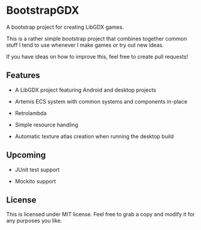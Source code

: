 # BootstrapGDX
A bootstrap project for creating LibGDX games.

This is a rather simple bootstrap project that combines together
common stuff I tend to use whenever I make games or try out new
ideas.

If you have ideas on how to improve this, feel free to create pull requests!

## Features

- A LibGDX project featuring Android and desktop projects

- Artemis ECS system with common systems and components in-place

- Retrolambda

- Simple resource handling

- Automatic texture atlas creation when running the desktop build

## Upcoming

- JUnit test support

- Mockito support

## License

This is licensed under MIT license. Feel free to grab a copy and modify
it for any purposes you like.
